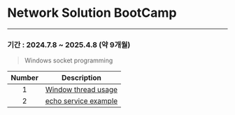 # Network Solution BootCamp
---
### 기간 : 2024.7.8 ~ 2025.4.8 (약 9개월) 

> Windows socket programming

| Number | Description |
|:--:|:--:|
|1| [Window thread usage](socket_programming/WorkerThreadSync.cpp) |
|2| [echo service example](socket_programming/echo_service.md) |


